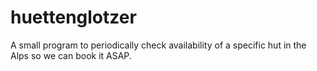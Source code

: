 # huettenglotzer
A small program to periodically check availability of a specific hut in the Alps so we can book it ASAP.
